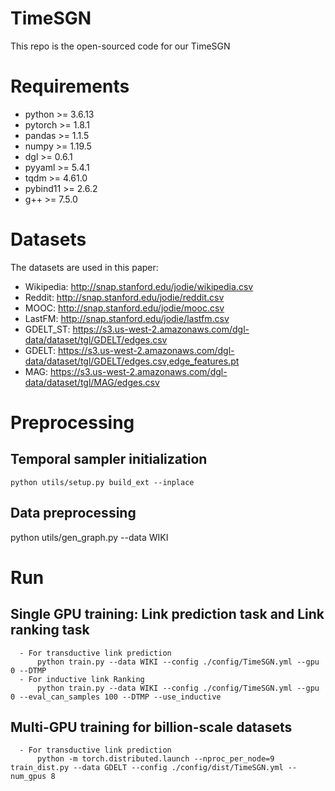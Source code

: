 # TimeSGN

This repo is the open-sourced code for our TimeSGN 

# Requirements

- python >= 3.6.13
- pytorch >= 1.8.1
- pandas >= 1.1.5
- numpy >= 1.19.5
- dgl >= 0.6.1
- pyyaml >= 5.4.1
- tqdm >= 4.61.0
- pybind11 >= 2.6.2
- g++ >= 7.5.0

# Datasets
The datasets are used in this paper:
- Wikipedia: http://snap.stanford.edu/jodie/wikipedia.csv
- Reddit: http://snap.stanford.edu/jodie/reddit.csv
- MOOC: http://snap.stanford.edu/jodie/mooc.csv
- LastFM: http://snap.stanford.edu/jodie/lastfm.csv
- GDELT_ST: https://s3.us-west-2.amazonaws.com/dgl-data/dataset/tgl/GDELT/edges.csv
- GDELT: https://s3.us-west-2.amazonaws.com/dgl-data/dataset/tgl/GDELT/edges.csv,edge_features.pt
- MAG: https://s3.us-west-2.amazonaws.com/dgl-data/dataset/tgl/MAG/edges.csv

# Preprocessing
  ## Temporal sampler initialization

    python utils/setup.py build_ext --inplace

  ## Data preprocessing
  
  python utils/gen_graph.py --data WIKI


# Run
  ## Single GPU training: Link prediction task and Link ranking task
  
  
      - For transductive link prediction
          python train.py --data WIKI --config ./config/TimeSGN.yml --gpu 0 --DTMP
      - For inductive link Ranking
          python train.py --data WIKI --config ./config/TimeSGN.yml --gpu 0 --eval_can_samples 100 --DTMP --use_inductive 

 
  ## Multi-GPU training for billion-scale datasets
      
      - For transductive link prediction
          python -m torch.distributed.launch --nproc_per_node=9 train_dist.py --data GDELT --config ./config/dist/TimeSGN.yml --num_gpus 8 
      

